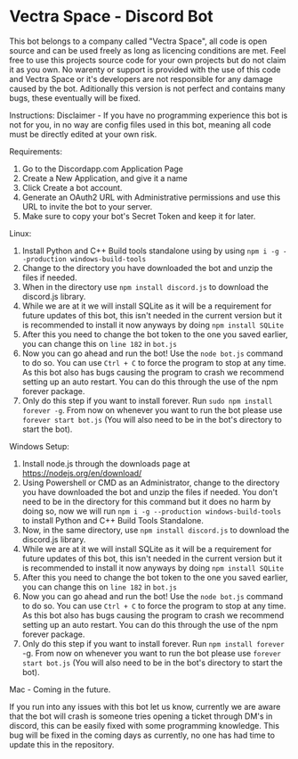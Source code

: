 # Vectra Space - Discord Bot

This bot belongs to a company called "Vectra Space", all code is open source and can be used freely as long as licencing conditions are met. Feel free to use this projects source code for your own projects but do not claim it as you own. No warenty or support is provided with the use of this code and Vectra Space or it's developers are not responsible for any damage caused by the bot. Aditionally this version is not perfect and contains many bugs, these eventually will be fixed.

Instructions: 
Disclaimer - If you have no programming experience this bot is not for you, in no way are config files used in this bot, meaning all code must be directly edited at your own risk.

Requirements:
1) Go to the Discordapp.com Application Page
2) Create a New Application, and give it a name
3) Click Create a bot account.
4) Generate an OAuth2 URL with Administrative permissions and use this URL to invite the bot to your server.
5) Make sure to copy your bot's Secret Token and keep it for later.


Linux:
1) Install Python and C++ Build tools standalone using by using `npm i -g --production windows-build-tools`
2) Change to the directory you have downloaded the bot and unzip the files if needed.
3) When in the directory use `npm install discord.js` to download the discord.js library.
4) While we are at it we will install SQLite as it will be a requirement for future updates of this bot, this isn't needed in the current version but it is recommended to install it now anyways by doing `npm install SQLite`
5) After this you need to change the bot token to the one you saved earlier, you can change this on `line 182` in `bot.js`
6) Now you can go ahead and run the bot! Use the `node bot.js` command to do so. You can use `Ctrl + C` to force the program to stop at any time. As this bot also has bugs causing the program to crash we recommend setting up an auto restart. You can do this through the use of the npm forever package.
7) Only do this step if you want to install forever. Run `sudo npm install forever -g`. From now on whenever you want to run the bot please use `forever start bot.js` (You will also need to be in the bot's directory to start the bot).


Windows Setup:
1) Install node.js through the downloads page at https://nodejs.org/en/download/
2) Using Powershell or CMD as an Administrator, change to the directory you have downloaded the bot and unzip the files if needed.
You don't need to be in the directory for this command but it does no harm by doing so, now we will run `npm i -g --production windows-build-tools` to install Python and C++ Build Tools Standalone.
3) Now, in the same directory, use `npm install discord.js` to download the discord.js library.
4) While we are at it we will install SQLite as it will be a requirement for future updates of this bot, this isn't needed in the current version but it is recommended to install it now anyways by doing `npm install SQLite`
5) After this you need to change the bot token to the one you saved earlier, you can change this on `line 182` in `bot.js`
6) Now you can go ahead and run the bot! Use the `node bot.js` command to do so. You can use `Ctrl + C` to force the program to stop at any time. As this bot also has bugs causing the program to crash we recommend setting up an auto restart. You can do this through the use of the npm forever package.
7) Only do this step if you want to install forever. Run `npm install forever` -g. From now on whenever you want to run the bot please use `forever start bot.js` (You will also need to be in the bot's directory to start the bot).


Mac - Coming in the future.


If you run into any issues with this bot let us know, currently we are aware that the bot will crash is someone tries opening a ticket through DM's in discord, this can be easily fixed with some programming knowledge. This bug will be fixed in the coming days as currently, no one has had time to update this in the repository.
